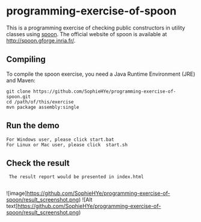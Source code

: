 # programming-exercise-of-spoon
This is a programming exercise of checking public constructors in utility classes using [spoon](https://github.com/INRIA/spoon).
The official website of spoon is available at <http://spoon.gforge.inria.fr/>. 

## Compiling

To compile the spoon exercise, you need a Java Runtime Environment (JRE) and Maven:

```
git clone https://github.com/SophieHYe/programming-exercise-of-spoon.git
cd /path/of/this/exercise
mvn package assembly:single

```
## Run the demo

```
For Windows user, please click start.bat
For Linux or Mac user, please click  start.sh
```

## Check the result

```
 The result report would be presented in index.html
 
```
![image]https://github.com/SophieHYe/programming-exercise-of-spoon/result_screenshot.png)
![Alt text]https://github.com/SophieHYe/programming-exercise-of-spoon/result_screenshot.png)
